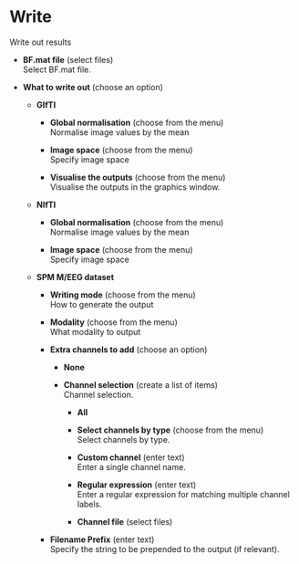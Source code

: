 # Write  
Write out results   

* **BF.mat file** (select files)  
Select BF.mat file.   

* **What to write out** (choose an option)  


    * **GIfTI**   


        * **Global normalisation** (choose from the menu)  
        Normalise image values by the mean   

        * **Image space** (choose from the menu)  
        Specify image space   

        * **Visualise the outputs** (choose from the menu)  
        Visualise the outputs in the graphics window.   

    * **NIfTI**   


        * **Global normalisation** (choose from the menu)  
        Normalise image values by the mean   

        * **Image space** (choose from the menu)  
        Specify image space   

    * **SPM M/EEG dataset**   


        * **Writing mode** (choose from the menu)  
        How to generate the output   

        * **Modality** (choose from the menu)  
        What modality to output   

        * **Extra channels to add** (choose an option)  


            * **None**   


            * **Channel selection** (create a list of items)  
            Channel selection.   

                * **All**   


                * **Select channels by type** (choose from the menu)  
                Select channels by type.   

                * **Custom channel** (enter text)  
                Enter a single channel name.   

                * **Regular expression** (enter text)  
                Enter a regular expression for matching multiple channel labels.   

                * **Channel file** (select files)  


        * **Filename Prefix** (enter text)  
        Specify the string to be prepended to the output (if relevant).   
